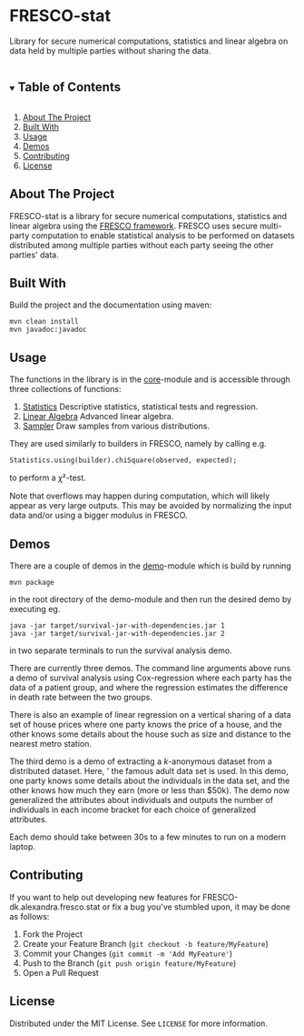 <h1>FRESCO-stat</h1>

<p>
  Library for secure numerical computations, statistics and linear algebra on data held by multiple parties without sharing the data.
</p>

<!-- TABLE OF CONTENTS -->
<details open="open">
  <summary><h2 style="display: inline-block">Table of Contents</h2></summary>
  <ol>
    <li><a href="#about-the-project">About The Project</a></li>
    <li><a href="#built-with">Built With</a></li>
    <li><a href="#usage">Usage</a></li>
    <li><a href="#demos">Demos</a></li>
    <li><a href="#contributing">Contributing</a></li>
    <li><a href="#license">License</a></li>
  </ol>
</details>

<!-- ABOUT THE PROJECT -->
## About The Project
FRESCO-stat is a library for secure numerical computations, statistics 
and linear algebra using the <a href="https://github.com/aicis/fresco">FRESCO framework</a>.
FRESCO uses secure multi-party computation to enable statistical analysis to be performed on 
datasets distributed among multiple parties without each party seeing the other parties' data.

## Built With
Build the project and the documentation using maven:
```
mvn clean install
mvn javadoc:javadoc
```

<!-- USAGE EXAMPLES -->
## Usage

The functions in the library is in the [core](core)-module and is accessible through three collections of functions:

1. [Statistics](core/src/main/java/dk.alexandra.fresco.stat/Statistics.java) Descriptive statistics, statistical tests and regression.
2. [Linear Algebra](core/src/main/java/dk.alexandra.fresco.stat/LinearAlgebra.java) Advanced linear algebra.
3. [Sampler](core/src/main/java/dk.alexandra.fresco.stat/Sampler.java)  Draw samples from various distributions.

They are used similarly to builders in FRESCO, namely by calling e.g.

```
Statistics.using(builder).chiSquare(observed, expected);
``` 

to perform a ꭓ²-test.

Note that overflows may happen during computation, which will likely appear as very large outputs. 
This may be avoided by normalizing the input data and/or using a bigger modulus in FRESCO.

## Demos

There are a couple of demos in the [demo](demo)-module which is build by running 
```
mvn package
```
in the root directory of the demo-module and then run the desired demo by executing eg.
```
java -jar target/survival-jar-with-dependencies.jar 1
java -jar target/survival-jar-with-dependencies.jar 2
```
in two separate terminals to run the survival analysis demo. 

There are currently three demos. The command line arguments above runs a demo of survival analysis 
using Cox-regression where each party has the data of a patient group, and where the regression 
estimates the difference in death rate between the two groups. 

There is also an example of linear regression on a vertical sharing of a data set of house prices where 
one party knows the price of a house, and the other knows some details about the house such as size
and distance to the nearest metro station. 

The third demo is a demo of extracting a <i>k</i>-anonymous dataset from a distributed dataset. Here, '
the famous adult data set is used. In this demo, one party knows some details about the individuals 
in the data set, and the other knows how much they earn (more or less than $50k). The demo now 
generalized the attributes about individuals and outputs the number of individuals in each income 
bracket for each choice of generalized attributes.  

Each demo should take between 30s to a few minutes to run on a modern laptop.
 
<!-- CONTRIBUTING -->
## Contributing

If you want to help out developing new features for FRESCO-dk.alexandra.fresco.stat or fix a bug you've stumbled upon, it may be done as follows:

1. Fork the Project
2. Create your Feature Branch (`git checkout -b feature/MyFeature`)
3. Commit your Changes (`git commit -m 'Add MyFeature'`)
4. Push to the Branch (`git push origin feature/MyFeature`)
5. Open a Pull Request

<!-- LICENSE -->
## License

Distributed under the MIT License. See `LICENSE` for more information.